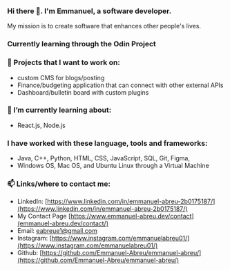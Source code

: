 ### Hi there 👋. I'm Emmanuel, a software developer.
My mission is to create software that enhances other people's lives.

### Currently learning through the Odin Project

### 🔭 Projects that I want to work on:
- custom CMS for blogs/posting
- Finance/budgeting application that can connect with other external APIs
- Dashboard/bulletin board with custom plugins

### 🌱 I’m currently learning about:
- React.js, Node.js

### I have worked with these language, tools and frameworks:
- Java, C++, Python, HTML, CSS, JavaScript, SQL, Git, Figma, 
- Windows OS, Mac OS, and Ubuntu Linux through a Virtual Machine

### 📫 Links/where to contact me:
* LinkedIn: [https://www.linkedin.com/in/emmanuel-abreu-2b0175187/](https://www.linkedin.com/in/emmanuel-abreu-2b0175187/)
* My Contact Page [https://www.emmanuel-abreu.dev/contact](emmanuel-abreu.dev/contact/)
* Email: eabreue1@gmail.com
* Instagram: [https://www.instagram.com/emmanuelabreu01/](https://www.instagram.com/emmanuelabreu01/)
* Github: [https://github.com/Emmanuel-Abreu/emmanuel-abreu/](https://github.com/Emmanuel-Abreu/emmanuel-abreu/)

<!--
**Emmanuel-Abreu/emmanuel-abreu** is a ✨ _special_ ✨ repository because its `README.md` (this file) appears on your GitHub profile.

Here are some ideas to get you started:

- 🔭 I’m currently working on ...
- 🌱 I’m currently learning ...
- 👯 I’m looking to collaborate on ...
- 🤔 I’m looking for help with ...
- 💬 Ask me about ...
- 📫 How to reach me: ...
- 😄 Pronouns: ...
- ⚡ Fun fact: ...
-->
